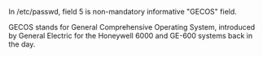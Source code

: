 In /etc/passwd, field 5 is non-mandatory informative "GECOS" field.

GECOS stands for General Comprehensive Operating System, introduced by General
Electric for the Honeywell 6000 and GE-600 systems back in the day.
